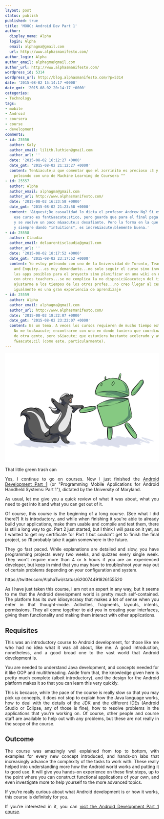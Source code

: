 ```yaml
---
layout: post
status: publish
published: true
title: 'MOOC: Android Dev Part 1'
author:
  display_name: Alpha
  login: Alpha
  email: alphagma@gmail.com
  url: http://www.alphasmanifesto.com/
author_login: Alpha
author_email: alphagma@gmail.com
author_url: http://www.alphasmanifesto.com/
wordpress_id: 5314
wordpress_url: http://blog.alphasmanifesto.com/?p=5314
date: '2015-08-02 15:14:17 +0000'
date_gmt: '2015-08-02 20:14:17 +0000'
categories:
- Technology
tags:
- mobile
- Android
- coursera
- course
- development
comments:
- id: 25556
  author: Kaly
  author_email: lilith.luthien@gmail.com
  author_url: ''
  date: '2015-08-02 16:12:27 +0000'
  date_gmt: '2015-08-02 21:12:27 +0000'
  content: Ten&iacute;a que comentar que el zorrinito es precioso :3 y que yo estoy
    peleando con uno de Machine Learning de Coursera ^^
- id: 25557
  author: Alpha
  author_email: alphagma@gmail.com
  author_url: http://www.alphasmanifesto.com/
  date: '2015-08-02 16:23:58 +0000'
  date_gmt: '2015-08-02 21:23:58 +0000'
  content: '&iquest;De casualidad lo dicta el profesor Andrew Ng? Si es as&iacute;,
    ese curso es fant&aacute;stico, pero guarda que para el final pega un saltito
    y se vuelve un poco m&aacute;s desafiante. Pero la forma en la que lo explica,
    y siempre dando "intuitions", es incre&iacute;blemente buena.'
- id: 25558
  author: Claudia
  author_email: delaurentisclaudia@gmail.com
  author_url: ''
  date: '2015-08-02 18:17:52 +0000'
  date_gmt: '2015-08-02 23:17:52 +0000'
  content: Yo estoy peleando con uno de la Universidad de Toronto, Teaching with Technology
    and Enquiry...es muy demandante...no solo seguir el curso sino investigar un poquito
    las apps posibles para el proyecto sino planificar en una wiki en un grupo conformado
    con otros teachers...se me complica la no disposici&oacute;n del tiempo y no poder
    ajustarme a los tiempos de los otros profes...no creo llegar al certificado, pero
    igualmente es una gran experiencia de aprendizaje
- id: 25559
  author: Alpha
  author_email: alphagma@gmail.com
  author_url: http://www.alphasmanifesto.com/
  date: '2015-08-02 18:22:07 +0000'
  date_gmt: '2015-08-02 23:22:07 +0000'
  content: Es un tema. A veces los cursos requieren de mucho tiempo extra de dedicaci&oacute;n.
    No me toc&oacute; encontrarme con uno en donde tuviera que coordinar con horarios
    de otra gente, pero s&iacute; que estuviera bastante acelerado y atrasarme muy
    f&aacute;cil (como este, particularmente).
---
```


![](/assets/android.png)

That little green trash can

<p style="text-align: justify;">Yes, I continue to go on courses. Now I just finished the <a href="https://www.coursera.org/course/androidpart1">Android Development Part 1</a> (or "Programming Mobile Applications for Android Handheld Systems: Part 1"), dictated by&nbsp;the University of Maryland.</p>
<p style="text-align: justify;">As usual, let me give you a quick review of what it was&nbsp;about, what you need to get into&nbsp;it&nbsp;and what you can get out of it.</p>
<p><!--more--></p>
<p style="text-align: justify;">Of course, this course is the beginning of a long course. (See what I did there?) It is introductory, and while when finishing it you're able to already build your applications, make them usable and compile and test them, there is still a long way to go. Part 2 just started, but I think I will pass on it yet, as I wanted to get my certificate for Part 1 but couldn't get to finish the final project, so I'll probably take it again somewhere in the future.</p>
<p style="text-align: justify;">They go fast paced. While explanations are detailed and slow, you have programming projects every two weeks, and quizzes every single week. They won't require more than 4 or 5 hours if you are an experienced developer, but keep in mind that you may have to troubleshoot your way out of certain problems depending on your configuration&nbsp;and&nbsp;system.</p>
<p>https://twitter.com/AlphaTwi/status/620074491826155520</p>
<p style="text-align: justify;">As I have just taken this course, I am not an expert in any way, but it seems to me that the Android development world is pretty much self-contained. The platform has its own idiosyncrasy that makes a lot of sense when you enter in that thought-mode. Activities, fragments, layouts, intents, permissions. They all come together to aid you in creating your interfaces, giving them functionality and making them interact with other applications.</p>
<h2 style="text-align: justify;">Requisites</h2>
<p style="text-align: justify;">This was an introductory course to Android development, for those like me who had no idea what it was all about, like me. A good introduction, nonetheless, and a good broad one to the vast world that Android development is.</p>
<p style="text-align: justify;">You are needed to understand Java development, and concepts needed for it like OOP and multithreading. Aside from that, the knowledge given here is pretty much complete (albeit introductory), and the design for the Android platform makes it so that you can learn this very quickly.</p>
<p style="text-align: justify;">This is because, while the pace of the course is really slow so that you may pick up concepts, it does not stop to explain how the Java language works, how to deal with the details of the JDK and the different IDEs (Android Studio or Eclipse, any of those is fine), how to resolve problems in the applications that you're working on. Of course, other people and course staff are available to help out with any problems, but these are not really in the scope of the course.</p>
<h2 style="text-align: justify;">Outcome</h2>
<p style="text-align: justify;">The course was amazingly well explained from top to bottom, with examples for every new concept introduced, and hands-on labs that increasingly advance the complexity of the tasks to work with. These really helped into understanding more how the Android world works and putting it to good use. It will give you hands-on experience on these first steps, up to the point where you can construct functional applications of your own, and even investigate more to help yourself to the more advanced topics.</p>
<p style="text-align: justify;">If you're really curious about what Android development is or how it works, this course is definitely for you.</p>
<p style="text-align: justify;">If you're interested in it, you can <a href="https://www.coursera.org/course/androidpart1">visit the Android Development Part 1 course</a>.</p>
